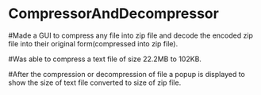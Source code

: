 # CompressorAndDecompressor

#Made a GUI to compress any file into zip file and decode the encoded zip file into their original form(compressed into zip file).

#Was able to compress a text file of size 22.2MB to 102KB.

#After the compression or decompression of file a popup is displayed to show the size of text file converted to size of zip file.

